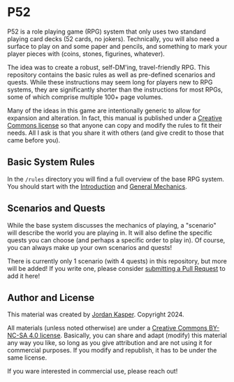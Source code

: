 # P52

P52 is a role playing game (RPG) system that only uses two standard playing card decks (52 cards, no jokers). Technically, you will also need a surface to play on and some paper and pencils, and something to mark your player pieces with (coins, stones, figurines, whatever).

The idea was to create a robust, self-DM'ing, travel-friendly RPG. This repository contains the basic rules as well as pre-defined scenarios and quests. While these instructions may seem long for players new to RPG systems, they are significantly shorter than the instructions for most RPGs, some of which comprise multiple 100+ page volumes.

Many of the ideas in this game are intentionally generic to allow for expansion and alteration. In fact, this manual is published under a [Creative Commons license](LICENSE) so that anyone can copy and modify the rules to fit their needs. All I ask is that you share it with others (and give credit to those that came before you).


## Basic System Rules

In the `/rules` directory you will find a full overview of the base RPG system. You should start with the [Introduction](rules/00_introduction.md) and [General Mechanics](rules/01_general_mechanics.md).


## Scenarios and Quests

While the base system discusses the mechanics of playing, a "scenario" will describe the world you are playing in. It will also define the specific quests you can choose (and perhaps a specific order to play in). Of course, you can always make up your own scenarios and quests!

There is currently only 1 scenario (with 4 quests) in this repository, but more will be added! If you write one, please consider [submitting a Pull Request](pulls) to add it here!

## Author and License

This material was created by [Jordan Kasper](https://jordankasper.com). Copyright 2024.

All materials (unless noted otherwise) are under a [Creative Commons BY-NC-SA 4.0 license](https://creativecommons.org/licenses/by-nc-sa/4.0/). Basically, you can share and adapt (modify) this material any way you like, so long as you give attribution and are not using it for commercial purposes. If you modify and republish, it has to be under the same license.

If you ware interested in commercial use, please reach out!
